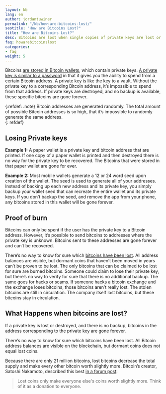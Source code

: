 ```yaml
---
layout: kb
lang: en
author: jordantuwiner
permalink: "/kb/how-are-bitcoins-lost/"
seotitle: "How are Bitcoins Lost?"
title: "How are Bitcoins Lost?"
desc: Bitcoins are lost when single copies of private keys are lost or destroyed, or via proof of burn. 
faq: howarebitcoinslost
categories: 
- faq
weight: 5
---
```

Bitcoins [are stored in Bitcoin wallets](/wallets/), which contain private keys. [A private key is similar to a password](/kb/what-is-a-bitcoin-private-key/) in that it gives you the ability to spend from a certain Bitcoin address. A private key is like the key to a vault. Without the private key to a corresponding Bitcoin address, it’s impossible to spend from that address. If private keys are destroyed, and no backup is available, these specific bitcoins are gone forever.

{:refdef: .note}
Bitcoin addresses are generated randomly. The total amount of possible Bitcoin addresses is so high, that it’s impossible to randomly generate the same address.  
{: refdef}

## Losing Private keys

**Example 1:** A paper wallet is a private key and bitcoin address that are printed. If one copy of a paper wallet is printed and then destroyed there is no way for the private key to be recovered. The Bitcoins that were stored in that paper wallet are gone for ever. 

**Example 2:** Most mobile wallets generate a 12 or 24 word seed upon creation of the wallet. The seed is used to generate all of your addresses. Instead of backing up each new address and its private key, you simply backup your wallet seed that can recreate the entire wallet and its private keys. If you don’t backup the seed, and remove the app from your phone, any bitcoins stored in this wallet will be gone forever. 

## Proof of burn

Bitcoins can only be spent if the user has the private key to a Bitcoin address. However, it’s possible to send bitcoins to addresses where the private key is unknown. Bitcoins sent to these addresses are gone forever and can’t be recovered. 

There’s no way to know for sure which [bitcoins have been lost](/kb/what-happens-when-bitcoins-are-lost/). All address balances are visible, but dormant coins that haven’t been moved in years can’t be proven to be lost. The only bitcoins that can be claimed to be lost for sure are burned bitcoins. Someone could claim to lose their private key, but there’s no way to verify for sure that there is no additional backup. The same goes for hacks or scams. If someone hacks a bitcoin exchange and the exchange loses bitcoins, those bitcoins aren’t really lost. The stolen bitcoins are still in circulation. The company itself lost bitcoins, but these bitcoins stay in circulation.

## What Happens when bitcoins are lost?

If a private key is lost or destroyed, and there is no backup, bitcoins in the address corresponding to the private key are gone forever. 

There’s no way to know for sure which bitcoins have been lost. All Bitcoin address balances are visible on the blockchain, but dormant coins does not equal lost coins.  

Because there are only 21 million bitcoins, lost bitcoins decrease the total supply and make every other bitcoin worth slightly more. Bitcoin’s creator, Satoshi Nakamoto, described this best [in a forum post](https://bitcointalk.org/index.php?topic=198.msg1647#msg1647):

> Lost coins only make everyone else's coins worth slightly more.  Think of it as a donation to everyone.